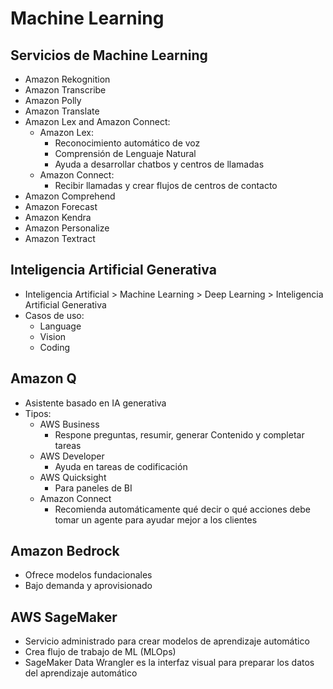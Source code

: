 # Machine Learning

## Servicios de Machine Learning

* Amazon Rekognition
* Amazon Transcribe
* Amazon Polly
* Amazon Translate
* Amazon Lex and Amazon Connect:
    * Amazon Lex: 
        * Reconocimiento automático de voz
        * Comprensión de Lenguaje Natural
        * Ayuda a desarrollar chatbos y centros de llamadas
    * Amazon Connect:
        * Recibir llamadas y crear flujos de centros de contacto
* Amazon Comprehend
* Amazon Forecast
* Amazon Kendra
* Amazon Personalize
* Amazon Textract

## Inteligencia Artificial Generativa

* Inteligencia Artificial > Machine Learning > Deep Learning > Inteligencia Artificial Generativa 
* Casos de uso: 
    * Language
    * Vision 
    * Coding

## Amazon Q

* Asistente basado en IA generativa
* Tipos:
    * AWS Business
        * Respone preguntas, resumir, generar Contenido y completar tareas
    * AWS Developer
        * Ayuda en tareas de codificación
    * AWS Quicksight
        * Para paneles de BI
    * Amazon Connect
        * Recomienda automáticamente qué decir o qué acciones debe tomar un agente para ayudar mejor a los clientes

## Amazon Bedrock

* Ofrece modelos fundacionales
* Bajo demanda y aprovisionado

## AWS SageMaker

* Servicio administrado para crear modelos de aprendizaje automático
* Crea flujo de trabajo de ML (MLOps)
* SageMaker Data Wrangler es la interfaz visual para preparar los datos del aprendizaje automático